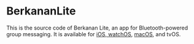 # BerkananLite

This is the source code of Berkanan Lite, an app for Bluetooth-powered group messaging. It is available for [iOS, watchOS](https://apps.apple.com/us/app/berkanan-messenger-lite/id1479731429), [macOS](https://apps.apple.com/us/app/berkanan-messenger-lite/id1493906977), and tvOS.
